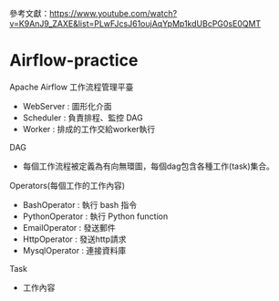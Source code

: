 參考文獻：https://www.youtube.com/watch?v=K9AnJ9_ZAXE&list=PLwFJcsJ61oujAqYpMp1kdUBcPG0sE0QMT
# Airflow-practice

Apache Airflow 工作流程管理平臺
 - WebServer : 圖形化介面
 - Scheduler : 負責排程、監控 DAG
 - Worker : 排成的工作交給worker執行


DAG
- 每個工作流程被定義為有向無環圖，每個dag包含各種工作(task)集合。

Operators(每個工作的工作內容)
- BashOperator : 執行 bash 指令
- PythonOperator : 執行 Python function
- EmailOperator : 發送郵件
- HttpOperator : 發送http請求
- MysqlOperator : 連接資料庫

Task
- 工作內容


